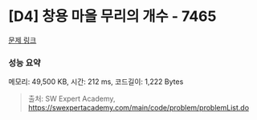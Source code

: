 # [D4] 창용 마을 무리의 개수 - 7465 

[문제 링크](https://swexpertacademy.com/main/code/problem/problemDetail.do?contestProbId=AWngfZVa9XwDFAQU) 

### 성능 요약

메모리: 49,500 KB, 시간: 212 ms, 코드길이: 1,222 Bytes



> 출처: SW Expert Academy, https://swexpertacademy.com/main/code/problem/problemList.do